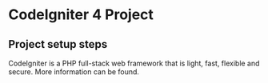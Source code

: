 # CodeIgniter 4 Project

## Project setup steps

CodeIgniter is a PHP full-stack web framework that is light, fast, flexible and secure.
More information can be found.

